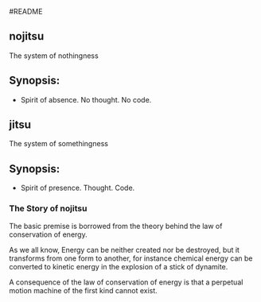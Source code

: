 #README

nojitsu
-------
The system of nothingness

## Synopsis:
 - Spirit of absence. No thought. No code. 


jitsu   
-----
The system of somethingness

## Synopsis:
 - Spirit of presence. Thought. Code. 

### The Story of nojitsu
The basic premise is borrowed from the theory behind the law of conservation of energy.

As we all know, Energy can be neither created nor be destroyed, but it transforms from one form to another, for instance chemical energy can be converted to kinetic energy in the explosion of a stick of dynamite.

A consequence of the law of conservation of energy is that a perpetual motion machine of the first kind cannot exist.
